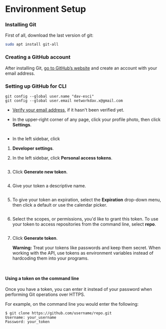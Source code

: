 # Environment Setup

### Installing Git

First of all, download the last version of git:

```bash
sudo apt install git-all
```

### Creating a GitHub account

After installing Git, [go to GitHub’s website](https://github.com/) and create an account with your email address.

### Setting up GitHub for CLI

```
git config --global user.name "dav-esci"
git config --global user.email networkdav.x@gmail.com
```

* [Verify your email address](https://docs.github.com/en/github/getting-started-with-github/verifying-your-email-address), if it hasn't been verified yet.
*   In the upper-right corner of any page, click your profile photo, then click **Settings**.



    <figure><img src="https://docs.github.com/assets/cb-34573/images/help/settings/userbar-account-settings.png" alt=""><figcaption></figcaption></figure>
* In the left sidebar, click

1. **Developer settings**.
2.  In the left sidebar, click **Personal access tokens**.&#x20;

    <figure><img src="https://docs.github.com/assets/cb-7169/images/help/settings/personal_access_tokens_tab.png" alt=""><figcaption></figcaption></figure>
3.  Click **Generate new token**.&#x20;

    <figure><img src="https://docs.github.com/assets/cb-6922/images/help/settings/generate_new_token.png" alt=""><figcaption></figcaption></figure>
4.  Give your token a descriptive name.&#x20;

    <figure><img src="https://docs.github.com/assets/cb-3880/images/help/settings/token_description.png" alt=""><figcaption></figcaption></figure>
5.  To give your token an expiration, select the **Expiration** drop-down menu, then click a default or use the calendar picker.&#x20;

    <figure><img src="https://docs.github.com/assets/cb-39847/images/help/settings/token_expiration.png" alt=""><figcaption></figcaption></figure>
6.  Select the scopes, or permissions, you'd like to grant this token. To use your token to access repositories from the command line, select **repo**.



    <figure><img src="https://docs.github.com/assets/cb-43299/images/help/settings/token_scopes.gif" alt=""><figcaption></figcaption></figure>
7.  Click **Generate token**.&#x20;



    **Warning:** Treat your tokens like passwords and keep them secret. When working with the API, use tokens as environment variables instead of hardcoding them into your programs.

    <figure><img src="https://docs.github.com/assets/cb-10912/images/help/settings/generate_token.png" alt=""><figcaption></figcaption></figure>

    <figure><img src="https://docs.github.com/assets/cb-33474/images/help/settings/personal_access_tokens.png" alt=""><figcaption></figcaption></figure>

#### Using a token on the command line <a href="#using-a-token-on-the-command-line" id="using-a-token-on-the-command-line"></a>

Once you have a token, you can enter it instead of your password when performing Git operations over HTTPS.

For example, on the command line you would enter the following:

```shell
$ git clone https://github.com/username/repo.git
Username: your_username
Password: your_token
```

